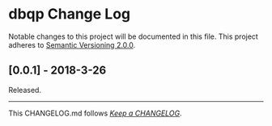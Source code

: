 #   dbqp Change Log

Notable changes to this project will be documented in this file. This project adheres to [Semantic Versioning 2.0.0](http://semver.org/).

##	[0.0.1] - 2018-3-26

Released.

---
This CHANGELOG.md follows [*Keep a CHANGELOG*](http://keepachangelog.com/).
